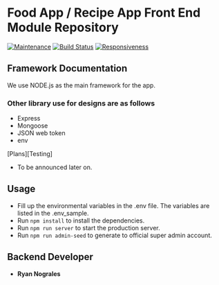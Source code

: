 # Food App / Recipe App Front End Module Repository

[![Maintenance](https://img.shields.io/badge/Maintained%3F-yes-green.svg)](https://GitHub.com/Naereen/StrapDown.js/graphs/commit-activity)
[![Build Status](https://travis-ci.org/dwyl/esta.svg?branch=master)](https://travis-ci.org/dwyl/esta)
[![Responsiveness](https://travis-ci.org/dwyl/esta.svg?branch=master)](https://travis-ci.org/dwyl/esta)


## Framework Documentation
We use NODE.js as the main framework for the app.

### Other library use for designs are as follows
- Express 
- Mongoose
- JSON web token
- env

[Plans][Testing]
- To be announced later on.

## Usage
- Fill up the environmental variables in the .env file. The variables are listed in the .env_sample.
- Run `npm install` to install the dependencies.
- Run `npm run server` to start the production server.
- Run `npm run admin-seed` to generate to official super admin account.

## Backend Developer
- **Ryan Nograles**
